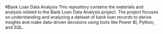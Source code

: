 #Bank Loan Data Analysis
This repository contains the materials and analysis related to the Bank Loan Data Analysis project. The project focuses on understanding and analyzing a dataset of bank loan records to derive insights and make data-driven decisions using tools like Power BI, Python, and SQL.
